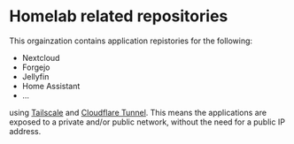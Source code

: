 Homelab related repositories
============================

This orgainzation contains application repistories for the following:
- Nextcloud
- Forgejo
- Jellyfin
- Home Assistant
- ...

using [Tailscale](https://tailscale.com) and [Cloudflare Tunnel](https://developers.cloudflare.com/cloudflare-one/connections/connect-networks/).
This means the applications are exposed to a private and/or public network, without the need for a public IP address.
